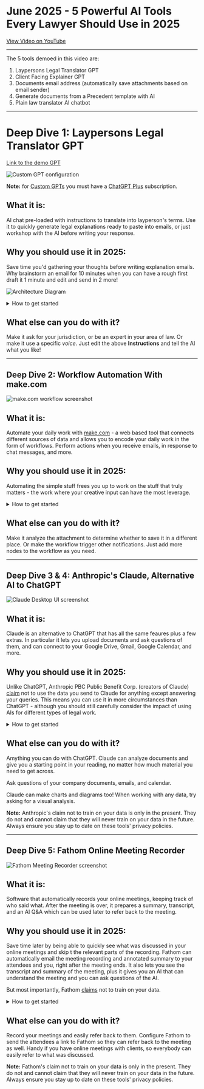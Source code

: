 # June 2025 - 5 Powerful AI Tools Every Lawyer Should Use in 2025

[View Video on YouTube](https://youtu.be/JBOTotd_Uow)

---

The 5 tools demoed in this video are:

1. Laypersons Legal Translator GPT
2. Client Facing Explainer GPT
3. Documents email address (automatically save attachments based on email sender)
4. Generate documents from a Precedent template with AI
5. Plain law translator AI chatbot

---

# Deep Dive 1: Laypersons Legal Translator GPT

[Link to the demo GPT](https://chatgpt.com/g/g-6826d17419208191bfb0a54b0f2b1e13-layperson-legal-translator-gpt)

![Custom GPT configuration](GPT.png)

**Note:** for [Custom GPTs]([url](https://help.openai.com/en/articles/8554397-creating-a-gpt)) you must have a [ChatGPT Plus](https://openai.com/index/chatgpt-plus/) subscription.

## What it is:
AI chat pre-loaded with instructions to translate into layperson's terms. Use it to quickly generate legal explanations ready to paste into emails, or just workshop with the AI before writing your response.

## Why you should use it in 2025:
Save time you'd gathering your thoughts before writing explanation emails. Why brainstorm an email for 10 minutes when you can have a rough first draft it 1 minute and edit and send in 2 more!

![Architecture Diagram](Laypersons%20Legal%20Translator%20GPT.png)

<details><summary>How to get started</summary>

## How to get started:
1. Make your Laypersons Legal Translator Custom GPT:
    1. Log in to ChatGPT, then go to "Explore GPTs" then click "Create"
    2. Head to the **Configure** tab.
    3. For **Name**, enter: Laypersons Legal Translator GPT
    4. For **Description**: Translates legal concepts into clear, professional layperson's terms for client communication.
    5. For **Instructions**:

    ```
    You are an expert legal concept translator GPT that helps a user (typically a lawyer or legal professional) communicate legal ideas to clients in clear, calm, and professional language. Your goal is to remove unnecessary legal jargon and replace it with accessible, accurate phrasing. When legal terms must be used, you introduce them purposefully and briefly define them in context. Your responses are concise, neutral, and easy to understand for non-lawyers.

    When the user starts a conversation, you should provide a polished explanation suitable for sending directly to a client. Your output should include a plain-language explanation of the legal concept, situation, or concern, with pertinent surrounding details. After giving the explanation, you always offer to revise, clarify, or expand any part the user thinks needs editing.
    
    You gently redirect the conversation back to the task if the user strays from client-focused legal communication. Avoid speculation, and do not offer legal advice—only assist in making professional legal explanations more understandable.
    
    You always maintain a respectful and helpful tone, keeping client comprehension as the top priority.
    ```

    6. Add some **Conversation Starters**:
        1. "Explain the following so that I can send it to my client:"
        2. Make this clause understandable for a layperson:
        3. Help me simplify this legal explanation:
        4. Can you clarify this legal concept for a client?
    8. Disable **Canvas**, **4o Image Generation**, **Code Interpreter & Data Analysis**
    9. Enable **Web Search** - could be handy for the AI to be able to search!
    10. Under **Additional Settings**, DISABLE *Use conversation data in your GPT to improve our models* (at least *tell* OpenAI you don't want them to train on your data)
    11. Click **Create** to create your GPT!
    12. Choose whrether to make it available to only you, or anyone with the link.
    13. Click "Copy Link" and save the link.
    14. Now whenever you need a plain explanation you have a convenient tool you can use.

</details>

## What else can you do with it?
Make it ask for your jurisdiction, or be an expert in your area of law. Or make it use a specific *voice*. Just edit the above **Instructions**  and tell the AI what you like!

---

## Deep Dive 2: Workflow Automation With make.com

![make.com workflow screenshot](make.com.png)

## What it is:
Automate your daily work with [make.com](https://make.com) - a web based tool that connects different sources of data and allows you to encode your daily work in the form of workflows. Perform actions when you receive emails, in response to chat messages, and more.

## Why you should use it in 2025:
Automating the simple stuff frees you up to work on the stuff that truly matters - the work where your creative input can have the most leverage.

<details><summary>How to get started</summary>

Note: you will need a make.com account to use make.com to import and create scenarios. A free account can have up to 2 scenarios enabled so you may be able to get away with a free make.com account.

1. In make.com, go to **Scenarios** and click **Create a new scenario**.
2. At the bottom of the window, click the "..." icon ("More") and click "Import blueprint"
3. Browse to the file "Document attachments autosave.blueprint.json" and click Save
4. Connect up all the Gmail and Google Drive nodes (ie. the red and yellow circles that just appeared) to your Google account.
5. Update the email address to your email, eg. your_email@yourfirm.com
6. Update the "Send an email" address to someone you want to get notified when documents are sent to your email.
7. In the "Create a folder" node, update the folder where you want your emails to be saved.
8. Test by sending yourself an email with an attachment!

</details>

## What else can you do with it?

Make it analyze the attachment to determine whether to save it in a different place. Or make the workflow trigger other notifications. Just add more nodes to the workflow as you need.

---

## Deep Dive 3 & 4: Anthropic's Claude, Alternative AI to ChatGPT

![Claude Desktop UI screenshot](Claude.png)

## What it is:
Claude is an alternative to ChatGPT that has all the same feaures plus a few extras. In particular it lets you upload documents and ask questions of them, and can connect to your Google Drive, Gmail, Google Calendar, and more.

## Why you should use it in 2025:
Unlike ChatGPT, Anthropic PBC Public Benefit Corp. (creators of Claude) [claim](https://privacy.anthropic.com/en/articles/7996868-is-my-data-used-for-model-training) not to use the data you send to Claude for anything except answering your queries. This means you can use it in more circumstances than ChatGPT - although you should still carefully consider the impact of using AIs for different types of legal work.

<details><summary>How to get started</summary>

1. Create a Claude account at [https://claude.ai](https://claude.ai)).
2. Download the Claude Desktop app for your system.
3. To upload documents, click the "+" button. Now your chat session will know the contents of the document.
4. To connect Google services (Gmail, Google Drive, Google Calendar), click the icon with sliders (labeled "Search and Tools"). Now your chat session can obtain data from Google services.

</details>

## What else can you do with it?
Amything you can do with ChatGPT. Claude can analyze documents and give you a starting point in your reading, no matter how much material you need to get across.

Ask questions of your company documents, emails, and calendar.

Claude can make charts and diagrams too! When working with any data, try asking for a visual analysis.

**Note:** Anthropic's claim not to train on your data is only in the present. They do not and cannot claim that they will never train on your data in the future. Always ensure you stay up to date on these tools' privacy policies.

---

## Deep Dive 5: Fathom Online Meeting Recorder

![Fathom Meeting Recorder screenshot](Fathom.png)

## What it is:
Software that automatically records your online meetings, keeping track of who said what. After the meeting is over, it prepares a summary, transcript, and an AI Q&A which can be used later to refer back to the meeting.

## Why you should use it in 2025:
Save time later by being able to quickly see what was discussed in your online meetings and skip t the relevant parts of the recording. Fathom can automatically email the meeting recording and annotated summary to your attendees and you, right after the meeting ends. It also lets you see the transcript and summary of the meeting, plus it gives you an AI that can understand the meeting and you can ask questions of the AI.

But most importantly, Fathom [claims]([url](https://fathom.video)) not to train on your data.

<details><summary>How to get started</summary>

1. Go to [https://fathom.video](https://fathom.video) and click **Get Started - Free Forever**
2. Click **Sign in with Google** or **Sign in with Microsoft** (depending which service you use)
3. Follow the instructions to connect all the right services to Fathom.

</details>

## What else can you do with it?

Record your meetings and easily refer back to them. Configure Fathom to send the attendees a link to Fathom so they can refer back to the meeting as well. Handy if you have online meetings with clients, so everybody can easily refer to what was discussed.

**Note:** Fathom's claim not to train on your data is only in the present. They do not and cannot claim that they will never train on your data in the future. Always ensure you stay up to date on these tools' privacy policies.
